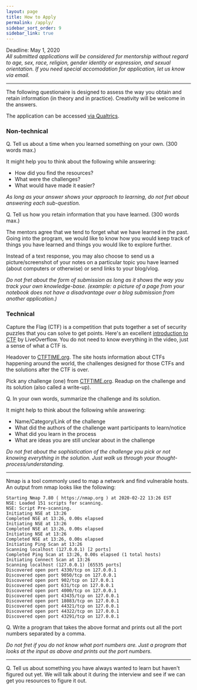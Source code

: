 ```yaml
---
layout: page
title: How to Apply
permalink: /apply/
sidebar_sort_order: 9
sidebar_link: true
---
```


Deadline: May 1, 2020  
*All submitted applications will be considered for mentorship without regard to age, sex, race, religion, gender identity or expression, and sexual orientation. If you need special accomodation for application, let us know via email.*

-----

The following questionaire is designed to assess the way you obtain and retain information (in theory and in practice).
Creativity will be welcome in the answers.

The application can be accessed [via Qualtrics](https://nyu.qualtrics.com/jfe/form/SV_0Vd60AaSoHyXxad).

### Non-technical 
Q. Tell us about a time when you learned something on your own. (300 words max.)

It might help you to think about the following while answering:  
- How did you find the resources?  
- What were the challenges?   
- What would have made it easier?   

*As long as your answer shows your approach to learning, do not fret about answering each sub-question.*

Q. Tell us how you retain information that you have learned. (300 words max.)

The mentors agree that we tend to forget what we have learned in the past. 
Going into the program, we would like to know how you would keep track
of things you have learned and things you would like to explore further.

Instead of a text response, you may also choose to send us a picture/screenshot of your notes 
on a particular topic you have learned (about computers or otherwise) 
or send links to your blog/vlog.

*Do not fret about the form of submission as long as it shows the way you track 
your own knowledge-base.
(example: a picture of a page from your notebook does not have a disadvantage 
over a blog submission from another application.)*

### Technical
Capture the Flag (CTF) is a competition that puts together a set of security puzzles
that you can solve to get points. 
Here's an excellent [introduction to CTF](https://www.youtube.com/watch?v=8ev9ZX9J45A) 
by LiveOverflow. You do not need to know everything in the video, just a sense of 
what a CTF is.

Headover to [CTFTIME.org](https://ctftime.org/). The site hosts information about CTFs
happening around the world, the challenges designed for those CTFs and the solutions
after the CTF is over.

Pick any challenge (one) from [CTFTIME.org](https://ctftime.org/). Readup on the challenge
and its solution (also called a write-up).

Q. In your own words, summarize the challenge and its solution.

It might help to think about the following while answering:
- Name/Category/Link of the challenge
- What did the authors of the challenge want participants to learn/notice
- What did you learn in the process
- What are ideas you are still unclear about in the challenge

*Do not fret about the sophistication of the challenge you pick or not knowing
everything in the solution. Just walk us through your thought-process/understanding.*

--------

Nmap is a tool commonly used to map a network and find vulnerable hosts.
An output from nmap looks like the following:
```
Starting Nmap 7.80 ( https://nmap.org ) at 2020-02-22 13:26 EST
NSE: Loaded 151 scripts for scanning.
NSE: Script Pre-scanning.
Initiating NSE at 13:26
Completed NSE at 13:26, 0.00s elapsed
Initiating NSE at 13:26
Completed NSE at 13:26, 0.00s elapsed
Initiating NSE at 13:26
Completed NSE at 13:26, 0.00s elapsed
Initiating Ping Scan at 13:26
Scanning localhost (127.0.0.1) [2 ports]
Completed Ping Scan at 13:26, 0.00s elapsed (1 total hosts)
Initiating Connect Scan at 13:26
Scanning localhost (127.0.0.1) [65535 ports]
Discovered open port 4330/tcp on 127.0.0.1
Discovered open port 9050/tcp on 127.0.0.1
Discovered open port 902/tcp on 127.0.0.1
Discovered open port 631/tcp on 127.0.0.1
Discovered open port 4000/tcp on 127.0.0.1
Discovered open port 43435/tcp on 127.0.0.1
Discovered open port 18083/tcp on 127.0.0.1
Discovered open port 44321/tcp on 127.0.0.1
Discovered open port 44322/tcp on 127.0.0.1
Discovered open port 43291/tcp on 127.0.0.1
```

Q. Write a program that takes the above format and prints
out all the port numbers separated by a comma.

*Do not fret if you do not know what port numbers are. Just
a program that looks at the input as above and prints out
the port numbers.*

-------


Q. Tell us about something you have always wanted to learn but 
haven't figured out yet. We will talk about it during the
interview and see if we can get you resources to figure it out.
